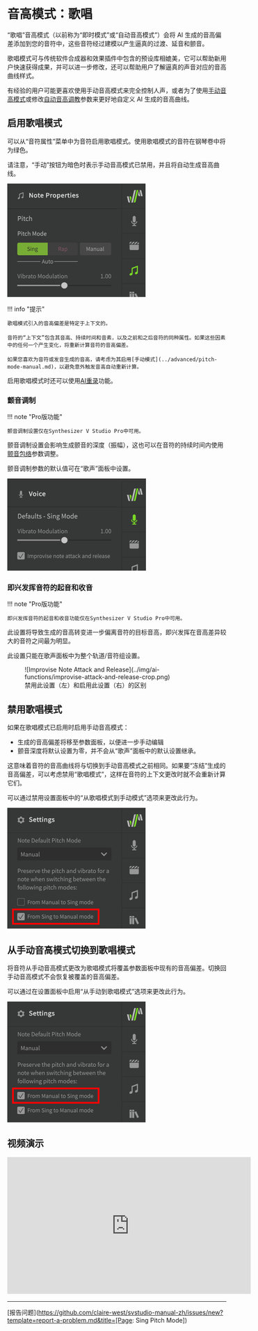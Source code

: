 # 音高模式：歌唱

“歌唱”音高模式（以前称为“即时模式”或“自动音高模式”）会将 AI 生成的音高偏差添加到您的音符中，这些音符经过建模以产生逼真的过渡、延音和颤音。

歌唱模式可与传统软件合成器和效果插件中包含的预设库相媲美，它可以帮助新用户快速获得成果，并可以进一步修改，还可以帮助用户了解逼真的声音对应的音高曲线样式。

有经验的用户可能更喜欢使用手动音高模式来完全控制人声，或者为了使用[手动音高模式](../advanced/pitch-mode-manual.md)或修改[自动音高调教](auto-pitch-tuning.md)参数来更好地自定义 AI 生成的音高曲线。

## 启用歌唱模式

可以从“音符属性”菜单中为音符启用歌唱模式。使用歌唱模式的音符在钢琴卷中将为绿色。

请注意，“手动”按钮为暗色时表示手动音高模式已禁用，并且将自动生成音高曲线。

![歌唱模式](../img/ai-functions/pitch-mode-sing.png)

!!! info "提示"

    歌唱模式引入的音高偏差是特定于上下文的。

    音符的“上下文”包含其音高、持续时间和音素，以及之前和之后音符的同种属性。如果这些因素中的任何一个产生变化，将重新计算音符的音高偏差。

    如果您喜欢为音符或发音生成的音高，请考虑为其启用[手动模式](../advanced/pitch-mode-manual.md)，以避免意外触发音高自动重新计算。

启用歌唱模式时还可以使用[AI重录](ai-retakes.md)功能。

### 颤音调制

!!! note "Pro版功能"

    颤音调制设置仅在Synthesizer V Studio Pro中可用。

颤音调制设置会影响生成颤音的深度（振幅），这也可以在音符的持续时间内使用[颤音包络](../parameters/editing-parameters.md#vibrato-envelope)参数调整。

颤音调制参数的默认值可在“歌声”面板中设置。

![Sing Mode Default Settings](../img/ai-functions/sing-mode-defaults.png)

### 即兴发挥音符的起音和收音

!!! note "Pro版功能"

    即兴发挥音符的起音和收音功能仅在Synthesizer V Studio Pro中可用。

此设置将导致生成的音高转变进一步偏离音符的目标音高，即兴发挥在音高差异较大的音符之间最为明显。

此设置只能在歌声面板中为整个轨道/音符组设置。

<figure markdown>
  ![Improvise Note Attack and Release](../img/ai-functions/improvise-attack-and-release-crop.png)
  <figcaption>禁用此设置（左）和启用此设置（右）的区别</figcaption>
</figure>

## 禁用歌唱模式

如果在歌唱模式已启用时启用手动音高模式：

* 生成的音高偏差将移至参数面板，以便进一步手动编辑
* 颤音深度将默认设置为零，并不会从“歌声”面板中的默认设置继承。

这意味着音符的音高曲线将与切换到手动音高模式之前相同。如果要“冻结”生成的音高偏差，可以考虑禁用“歌唱模式”，这样在音符的上下文更改时就不会重新计算它们。

可以通过禁用设置面板中的“从歌唱模式到手动模式”选项来更改此行为。

![模式更换时的继承](../img/ai-functions/preserve-sing-to-manual.png)

## 从手动音高模式切换到歌唱模式

将音符从手动音高模式更改为歌唱模式将覆盖参数面板中现有的音高偏差。切换回手动音高模式不会恢复被覆盖的音高偏差。

可以通过在设置面板中启用“从手动到歌唱模式”选项来更改此行为。

![模式更换时的继承](../img/ai-functions/preserve-manual-to-sing.png)

## 视频演示

<iframe width="560" height="315" src="https://www.youtube-nocookie.com/embed/Z6OB3jHiBBk" title="YouTube video player" frameborder="0" allowfullscreen></iframe>

---

[报告问题](https://github.com/claire-west/svstudio-manual-zh/issues/new?template=report-a-problem.md&title=[Page: Sing Pitch Mode])